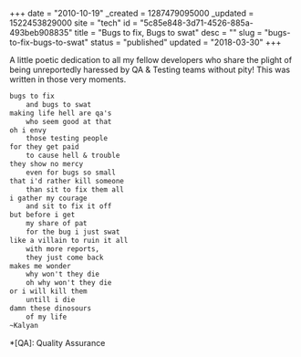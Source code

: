 +++
date = "2010-10-19"
_created = 1287479095000
_updated = 1522453829000
site = "tech"
id = "5c85e848-3d71-4526-885a-493beb908835"
title = "Bugs to fix, Bugs to swat"
desc = ""
slug = "bugs-to-fix-bugs-to-swat"
status = "published"
updated = "2018-03-30"
+++


A little poetic dedication to all my fellow developers who share the plight of being unreportedly haressed by QA & Testing teams without pity! This was written in those very moments.

```txt
bugs to fix
	and bugs to swat
making life hell are qa's
	who seem good at that
oh i envy
	those testing people
for they get paid
	to cause hell & trouble
they show no mercy
	even for bugs so small
that i'd rather kill someone
	than sit to fix them all
i gather my courage
	and sit to fix it off
but before i get
	my share of pat
	for the bug i just swat
like a villain to ruin it all
	with more reports,
	they just come back
makes me wonder
	why won't they die
	oh why won't they die
or i will kill them
	untill i die
damn these dinosours
	of my life
~Kalyan
```

*[QA]: Quality Assurance




	

